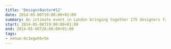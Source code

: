 ```yaml
---
title: 'Design+Banter#12'
date: 2014-05-06T19:00:00+01:00
summary: An intimate event in London bringing together 175 designers from the city’s brightest startups and best agencies. Join us each month to share ideas, trade stories and for locally-sourced craft beer.
start: 2014-05-06T19:00:00+01:00
end: 2014-05-06T20:00:00+01:00
tags:
- venue:9c3xgwh6+5m
---
```

